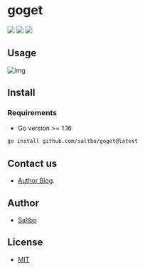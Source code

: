 # goget

[![](https://github.com/saltbo/goget/workflows/build/badge.svg)](https://github.com/saltbo/goget/actions?query=workflow%3Abuild)
[![](https://api.codacy.com/project/badge/Grade/88817db9b3b04c0293c9d001d574a5ef)](https://app.codacy.com/manual/saltbo/goget?utm_source=github.com&utm_medium=referral&utm_content=saltbo/goget&utm_campaign=Badge_Grade_Dashboard)
[![](https://img.shields.io/github/license/saltbo/goget.svg)](https://github.com/saltbo/goget/blob/master/LICENSE)

## Usage

![img](/demo.gif)

## Install

### Requirements
- Go version >= 1.16

```bash
go install github.com/saltbo/goget@latest
```

## Contact us

- [Author Blog](https://saltbo.cn).

## Author

- [Saltbo](https://github.com/saltbo)

## License

- [MIT](https://github.com/saltbo/goget/blob/master/LICENSE)
